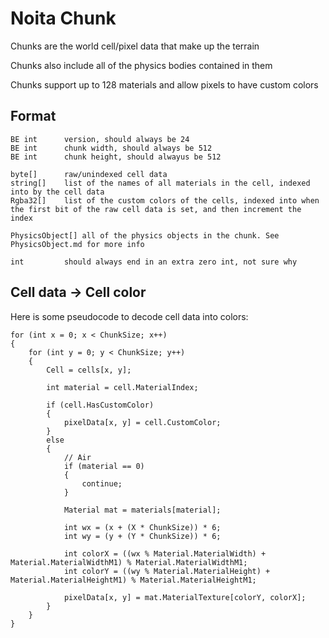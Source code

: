# Noita Chunk
Chunks are the world cell/pixel data that make up the terrain

Chunks also include all of the physics bodies contained in them

Chunks support up to 128 materials and allow pixels to have custom colors

## Format

```
BE int      version, should always be 24
BE int      chunk width, should always be 512
BE int      chunk height, should alwayus be 512

byte[]      raw/unindexed cell data
string[]    list of the names of all materials in the cell, indexed into by the cell data
Rgba32[]    list of the custom colors of the cells, indexed into when the first bit of the raw cell data is set, and then increment the index

PhysicsObject[] all of the physics objects in the chunk. See PhysicsObject.md for more info

int         should always end in an extra zero int, not sure why
```


## Cell data -> Cell color
Here is some pseudocode to decode cell data into colors:

```
for (int x = 0; x < ChunkSize; x++)
{
    for (int y = 0; y < ChunkSize; y++)
    {
        Cell = cells[x, y];

        int material = cell.MaterialIndex;

        if (cell.HasCustomColor)
        {
            pixelData[x, y] = cell.CustomColor;
        }
        else
        {
            // Air
            if (material == 0)
            {
                continue;
            }

            Material mat = materials[material];

            int wx = (x + (X * ChunkSize)) * 6;
            int wy = (y + (Y * ChunkSize)) * 6;

            int colorX = ((wx % Material.MaterialWidth) + Material.MaterialWidthM1) % Material.MaterialWidthM1;
            int colorY = ((wy % Material.MaterialHeight) + Material.MaterialHeightM1) % Material.MaterialHeightM1;

            pixelData[x, y] = mat.MaterialTexture[colorY, colorX];
        }
    }
}
```

